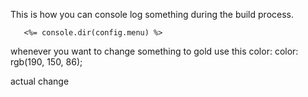    This is how you can console log something during the build process.
   
   
       <%= console.dir(config.menu) %>

whenever you want to change something to gold use this color:   color: rgb(190, 150, 86);


actual change